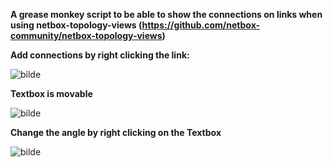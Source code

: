 **A grease monkey script to be able to show the connections on links when using netbox-topology-views (https://github.com/netbox-community/netbox-topology-views)**

**Add connections by right clicking the link:**

![bilde](https://github.com/user-attachments/assets/54fb4e4a-f853-4509-8ef8-fdcc5952b5cf)

**Textbox is movable**

![bilde](https://github.com/user-attachments/assets/ce9a1c08-8970-499e-a57e-4b52506377f8)

**Change the angle by right clicking on the Textbox**

![bilde](https://github.com/user-attachments/assets/3174ce4d-6388-4b41-8a4c-5770d3dd9bb5)
